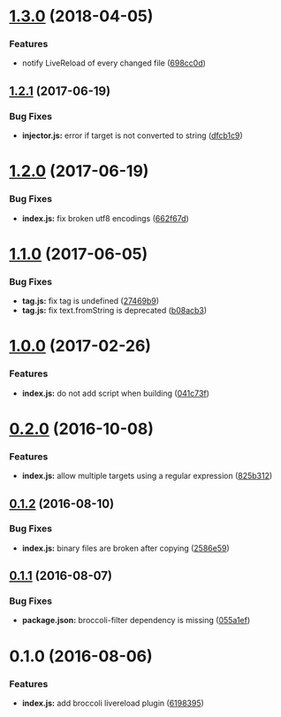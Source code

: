 <a name="1.3.0"></a>
# [1.3.0](https://github.com/stfsy/broccoli-livereload/compare/v1.2.1...v1.3.0) (2018-04-05)


### Features

* notify LiveReload of every changed file ([698cc0d](https://github.com/stfsy/broccoli-livereload/commit/698cc0d))



<a name="1.2.1"></a>
## [1.2.1](https://github.com/stfsy/broccoli-livereload/compare/v1.2.0...v1.2.1) (2017-06-19)


### Bug Fixes

* **injector.js:** error if target is not converted to string ([dfcb1c9](https://github.com/stfsy/broccoli-livereload/commit/dfcb1c9))



<a name="1.2.0"></a>
# [1.2.0](https://github.com/stfsy/broccoli-livereload/compare/v1.1.0...v1.2.0) (2017-06-19)


### Bug Fixes

* **index.js:** fix broken utf8 encodings ([662f67d](https://github.com/stfsy/broccoli-livereload/commit/662f67d))



<a name="1.1.0"></a>
# [1.1.0](https://github.com/stfsy/broccoli-livereload/compare/v1.0.0...v1.1.0) (2017-06-05)


### Bug Fixes

* **tag.js:** fix tag is undefined ([27469b9](https://github.com/stfsy/broccoli-livereload/commit/27469b9))
* **tag.js:** fix text.fromString is deprecated ([b08acb3](https://github.com/stfsy/broccoli-livereload/commit/b08acb3))



<a name="1.0.0"></a>
# [1.0.0](https://github.com/stfsy/broccoli-livereload/compare/v0.2.0...v1.0.0) (2017-02-26)


### Features

* **index.js:** do not add script when building ([041c73f](https://github.com/stfsy/broccoli-livereload/commit/041c73f))



<a name="0.2.0"></a>
# [0.2.0](https://github.com/stfsy/broccoli-livereload/compare/v0.1.2...v0.2.0) (2016-10-08)


### Features

* **index.js:** allow multiple targets using a regular expression ([825b312](https://github.com/stfsy/broccoli-livereload/commit/825b312))



<a name="0.1.2"></a>
## [0.1.2](https://github.com/stfsy/broccoli-livereload/compare/v0.1.1...v0.1.2) (2016-08-10)


### Bug Fixes

* **index.js:** binary files are broken after copying ([2586e59](https://github.com/stfsy/broccoli-livereload/commit/2586e59))



<a name="0.1.1"></a>
## [0.1.1](https://github.com/stfsy/broccoli-livereload/compare/v0.1.0...v0.1.1) (2016-08-07)

### Bug Fixes

* **package.json:** broccoli-filter dependency is missing ([055a1ef](https://github.com/stfsy/broccoli-livereload/commit/055a1ef))

<a name="0.1.0"></a>
# 0.1.0 (2016-08-06)

### Features

* **index.js:** add broccoli livereload plugin ([6198395](https://github.com/stfsy/broccoli-livereload/commit/6198395))



